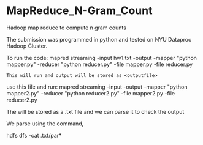 # MapReduce_N-Gram_Count
Hadoop map reduce to compute n gram counts


The submission was programmed in python and tested on NYU Dataproc Hadoop Cluster.


To run the code:
    mapred streaming -input hw1.txt -output <outputfile> -mapper "python mapper.py" -reducer "python reducer.py" -file mapper.py -file reducer.py

    This will run and output will be stored as <outputfile>


use this <outputfile> file and run:
    mapred streaming -input <outputfile> -output <finalfile> -mapper "python mapper2.py" -reducer "python reducer2.py" -file mapper2.py -file reducer2.py
    
The <finalfile> will be stored as a .txt file and we can parse it to check the output


We parse using the command, 

hdfs dfs -cat <finalfile>.txt/par*

